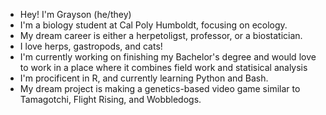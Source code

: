- Hey! I'm Grayson (he/they)
- I'm a biology student at Cal Poly Humboldt, focusing on ecology.
- My dream career is either a herpetoligst, professor, or a biostatician.
- I love herps, gastropods, and cats!
- I'm currently working on finishing my Bachelor's degree and would love to work in a place where it combines field work and statisical analysis
- I'm procificent in R, and currently learning Python and Bash.
- My dream project is making a genetics-based video game similar to Tamagotchi, Flight Rising, and Wobbledogs.

<!---
graymillikan/graymillikan is a ✨ special ✨ repository because its `README.md` (this file) appears on your GitHub profile.
You can click the Preview link to take a look at your changes.
--->
